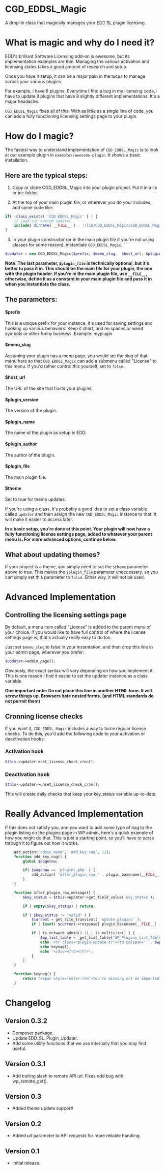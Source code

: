 CGD_EDDSL_Magic
===============

A drop-in class that magically manages your EDD SL plugin licensing.

#  What is magic and why do I need it?
EDD's brilliant Software Licensing add-on is awesome, but its implementation examples are thin.  Managing the various activation and licensing states takes a good amount of research and setup.

Once you have it setup, it can be a major pain in the tucus to manage across your various plugins.

For example, I have 8 plugins.  Everytime I find a bug in my licensing code, I have to update 8 plugins that have 8 slightly different implementations.  It's a major headache.

`CGD_EDDSL_Magic` fixes all of this.  With as little as a single line of code, you can add a fully functioning licensing settings page to your plugin.  

# How do I magic?

The fastest way to understand implementation of `CGD_EDDSL_Magic` is to look at our example plugin in `examples/awesome-plugin`.  It shows a basic installation.

## Here are the typical steps:

1) Copy or clone CGD_EDDSL_Magic into your plugin project.  Put it in a lib or inc folder.

2)  At the top of your main plugin file, or wherever you do your includes, add some code like:


```php
if( !class_exists( 'CGD_EDDSL_Magic' ) ) {
	// load our custom updater
	include( dirname( __FILE__ ) . '/lib/CGD_EDDSL_Magic/CGD_EDDSL_Magic.php' );
}
```

3) In your plugin constructor (or in the main plugin file if you're not using classes for some reason),  instantiate `CGD_EDDSL_Magic`.

```php
$updater = new CGD_EDDSL_Magic($prefix, $menu_slug,  $host_url, $plugin_version, $plugin_name, $plugin_author, $plugin_file, $theme = false);
```

**Note: The last parameter, `$plugin_file` is technically optional, but it's better to pass it in. This should be the main file for your plugin, the one with the plugin header. If you're in the main plugin file, use `__FILE__`, otherwise, define it as a constant in your main plugin file and pass it in when you instantiate the class.**

## The parameters:
#### $prefix
This is a unique prefix for your instance.  It's used for saving settings and hooking up various behaviors.  Keep it short, and no spaces or weird symbols or other funny business.  Example: myplugin

#### $menu_slug
Assuming your plugin has a menu page, you would set the slug of that menu here so that `CGD_EDDSL_Magic` can add a submenu called "License" to this menu.  If you'd rather control this yourself, set to `false`.

#### $host_url
The URL of the site that hosts your plugins.

#### $plugin_version
The version of the plugin.

#### $plugin_name
The name of the plugin as setup in EDD.

#### $plugin_author
The author of the plugin.

#### $plugin_file
The main plugin file.

#### $theme
Set to true for theme updates.

If you're using a class, it's probably a good idea to set a class variable called `updater` and then assign the new `CGD_EDDSL_Magic` instance to that. It will make it easier to access later.

**In a basic setup, you're done at this point.  Your plugin will now have a fully functioning license settings page, added to whatever your parent menu is.  For more advanced options, continue below.**

## What about updating themes?

If your project is a theme, you simply need to set the `$theme` parameter above to true. This makes the `$plugin_file` parameter uneccessary, so you can simply set this parameter to `false`. Either way, it will not be used.


# Advanced Implementation

## Controlling the licensing settings page
By default, a menu item called "License" is added to the parent menu of your choice. If you would like to have full control of where the license settings page is, that's actually really easy to do too.

Just set `$menu_slug` to false in your instantation, and then drop this line in your admin page, wherever you prefer:
``` php
$updater->admin_page();
```
Obviously, the exact syntax will vary depending on how you implement it.  This is one reason I find it easier to set the updater instance as a class variable.

**One important note: Do not place this line in another HTML form.  It will screw things up. Browsers hate nested forms. (and HTML standards do not permit them)**

## Cronning license checks
If you want it,  `CGD_EDDSL_Magic` includes a way to force regular license checks.  To do this, you'd add the following code to your activation or deactivation hooks:

### Activation hook
``` php
$this->updater->set_license_check_cron();
```

### Deactivation hook
``` php
$this->updater->unset_license_check_cron();
```

This will create daily checks that keep your key_status variable up-to-date.

# Really Advanced Implementation

If this does not satisfy you, and you want to add some type of nag to the plugin listing on the plugins page in WP admin, here's a quick example of how you might do that.  This is just a starting point, so you'll have to parse through it to figure out how it works.

```php
	add_action('admin_menu', 'add_key_nag', 11);
	function add_key_nag() {
		global $pagenow;

	    if( $pagenow == 'plugins.php' ) {
	        add_action( 'after_plugin_row_' . plugin_basename(__FILE__), 'after_plugin_row_message', 10, 2 );
	    }
	}

	function after_plugin_row_message() {
		$key_status = $this->updater->get_field_value('key_status');

		if ( empty($key_status) ) return;

		if ( $key_status != "valid" ) {
			$current = get_site_transient( 'update_plugins' );
			if ( isset( $current->response[ plugin_basename(__FILE__) ] ) ) return;

			if ( is_network_admin() || ! is_multisite() ) {
				$wp_list_table = _get_list_table('WP_Plugins_List_Table');
				echo '<tr class="plugin-update-tr"><td colspan="' . $wp_list_table->get_column_count() . '" class="plugin-update colspanchange"><div class="update-message">';
				echo keynag();
				echo '</div></td></tr>';
			}
		}
	}

	function keynag() {
		return "<span style='color:red'>You're missing out on important updates because your license key is missing, invalid, or expired.</span>";
	}
```

# Changelog

## Version 0.3.2
- Composer package.
- Update EDD_SL_Plugin_Updater.
- Add some utility functions that we use internally that you may find useful. 

## Version 0.3.1
- Add trailing slash to remote API url. Fixes odd bug with wp_remote_get().

## Version 0.3
- Added theme update support!

## Version 0.2
- Added url parameter to API requests for more reliable handling.

## Version 0.1
- Initial release.
